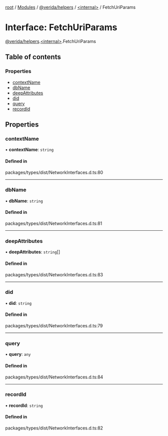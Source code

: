 [root](../README.md) / [Modules](../modules.md) / [@verida/helpers](../modules/verida_helpers.md) / [<internal\>](../modules/verida_helpers._internal_.md) / FetchUriParams

# Interface: FetchUriParams

[@verida/helpers](../modules/verida_helpers.md).[<internal\>](../modules/verida_helpers._internal_.md).FetchUriParams

## Table of contents

### Properties

- [contextName](verida_helpers._internal_.FetchUriParams.md#contextname)
- [dbName](verida_helpers._internal_.FetchUriParams.md#dbname)
- [deepAttributes](verida_helpers._internal_.FetchUriParams.md#deepattributes)
- [did](verida_helpers._internal_.FetchUriParams.md#did)
- [query](verida_helpers._internal_.FetchUriParams.md#query)
- [recordId](verida_helpers._internal_.FetchUriParams.md#recordid)

## Properties

### contextName

• **contextName**: `string`

#### Defined in

packages/types/dist/NetworkInterfaces.d.ts:80

___

### dbName

• **dbName**: `string`

#### Defined in

packages/types/dist/NetworkInterfaces.d.ts:81

___

### deepAttributes

• **deepAttributes**: `string`[]

#### Defined in

packages/types/dist/NetworkInterfaces.d.ts:83

___

### did

• **did**: `string`

#### Defined in

packages/types/dist/NetworkInterfaces.d.ts:79

___

### query

• **query**: `any`

#### Defined in

packages/types/dist/NetworkInterfaces.d.ts:84

___

### recordId

• **recordId**: `string`

#### Defined in

packages/types/dist/NetworkInterfaces.d.ts:82
